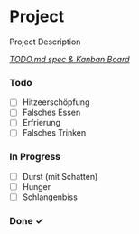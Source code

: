 # Project

Project Description

<em>[TODO.md spec & Kanban Board](https://bit.ly/3fCwKfM)</em>

### Todo

- [ ] Hitzeerschöpfung  
- [ ] Falsches Essen  
- [ ] Erfrierung  
- [ ] Falsches Trinken  

### In Progress

- [ ] Durst (mit Schatten)  
- [ ] Hunger  
- [ ] Schlangenbiss  

### Done ✓


